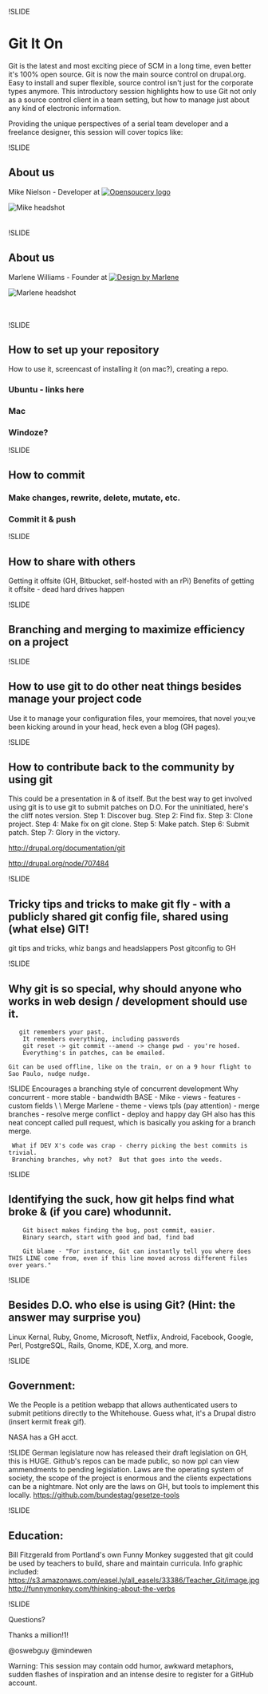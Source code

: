 !SLIDE
# Git It On
Git is the latest and most exciting piece of SCM in a long time, even better it's 100% open source.  Git is now the main source control on drupal.org. Easy to install and super flexible, source control isn't just for the corporate types anymore.    This introductory session highlights how to use Git not only as a source control client in a team setting, but how to manage just about any kind of electronic information.

   Providing the unique perspectives of a serial team developer and a freelance designer, this session will cover topics like:

!SLIDE
## About us
Mike Nielson - Developer at [![Opensoucery logo](../file/opensourcery.png)](http://opensourcery.com)

![Mike headshot](../file/mike-photo.jpg)
<br/><br/><br/>
!SLIDE
## About us

Marlene Williams - Founder at [![Design by Marlene](../file/logo-marlene.png)](http://www.designbymarlene.com/)

![Marlene headshot](../file/marlene-photo.jpg)
<br/><br/><br/>





!SLIDE
## How to set up your repository
  How to use it, screencast of installing it (on mac?), creating a repo.
### Ubuntu - links here
### Mac
### Windoze?

!SLIDE
## How to commit
### Make changes, rewrite, delete, mutate, etc.
### Commit it & push

!SLIDE
## How to share with others
Getting it offsite (GH, Bitbucket, self-hosted with an rPi)
Benefits of getting it offsite - dead hard drives happen


!SLIDE
## Branching and merging to maximize efficiency on a project

!SLIDE
## How to use git to do other neat things besides manage your project code
  Use it to manage your configuration files, your memoires, that novel you;ve been kicking around in your head, heck even a blog (GH pages).

!SLIDE
## How to contribute back to the community by using git

This could be a presentation in & of itself. But the best way to get involved using git is to use git to submit patches on D.O.  For the uninitiated, here's the cliff notes version.
  Step 1: Discover bug.
  Step 2: Find fix.
  Step 3: Clone project.
  Step 4: Make fix on git clone.
  Step 5: Make patch.
  Step 6: Submit patch.
  Step 7: Glory in the victory.

http://drupal.org/documentation/git

http://drupal.org/node/707484


!SLIDE
## Tricky tips and tricks to make git fly - with a publicly shared git config file, shared using (what else) GIT!
  git tips and tricks, whiz bangs and headslappers
    Post gitconfig to GH

!SLIDE
## Why git is so special, why should anyone who works in web design / development should use it.
       git remembers your past.
        It remembers everything, including passwords
        git reset -> git commit --amend -> change pwd - you're hosed.
        Everything's in patches, can be emailed.

    Git can be used offline, like on the train, or on a 9 hour flight to Sao Paulo, nudge nudge.
!SLIDE
    Encourages a branching style of concurrent development
      Why concurrent - more stable - bandwidth
      BASE - Mike - views - features - custom fields
        \                                            \ Merge
         Marlene - theme - views tpls (pay attention)   - merge branches - resolve merge conflict - deploy and happy day
     GH also has this neat concept called pull request, which is basically you asking for a branch merge.

     What if DEV X's code was crap - cherry picking the best commits is trivial.
     Branching branches, why not?  But that goes into the weeds.

!SLIDE
## Identifying the suck, how git helps find what broke & (if you care) whodunnit.

        Git bisect makes finding the bug, post commit, easier.
        Binary search, start with good and bad, find bad

        Git blame - "For instance, Git can instantly tell you where does THIS LINE come from, even if this line moved across different files over years."

!SLIDE
## Besides D.O. who else is using Git?  (Hint: the answer may surprise you)
  Linux Kernal, Ruby, Gnome, Microsoft, Netflix, Android, Facebook, Google, Perl, PostgreSQL, Rails, Gnome, KDE, X.org, and more.

!SLIDE
## Government:
  We the People is a petition webapp that allows authenticated users to submit petitions directly to the Whitehouse.  Guess what, it's a Drupal distro (insert kermit freak gif).

  NASA has a GH acct.

!SLIDE
  German legislature now has released their draft legislation on GH, this is HUGE.  Github's repos can be made public, so now ppl can view ammendments to pending legislation.
  Laws are the operating system of society, the scope of the project is enormous and the clients expectations can be a nightmare.
  Not only are the laws on GH, but tools to implement this locally. https://github.com/bundestag/gesetze-tools

!SLIDE
## Education:
Bill Fitzgerald from Portland's own Funny Monkey suggested that git could be used by teachers to build, share and maintain curricula. Info graphic included: https://s3.amazonaws.com/easel.ly/all_easels/33386/Teacher_Git/image.jpg   http://funnymonkey.com/thinking-about-the-verbs

!SLIDE

Questions?

Thanks a million!1!

@oswebguy @mindewen

Warning: This session may contain odd humor, awkward metaphors, sudden flashes of inspiration and an intense desire to register for a GitHub account.

